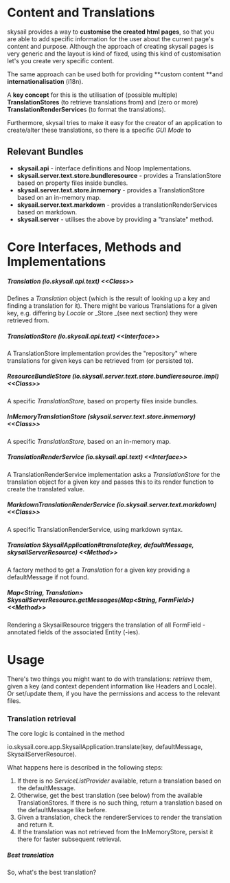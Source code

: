 # Content and Translations

skysail provides a way to **customise the created html pages**, so that you are able to add specific information for the user about the current page's content and purpose. Although the approach of creating skysail pages is very generic and the layout is kind of fixed, using this kind of customisation let's you create very specific content.

The same approach can be used both for providing **custom content **and **internationalisation** \(i18n\).

A **key concept** for this is the utilisation of \(possible multiple\) **TranslationStores** \(to retrieve translations from\) and \(zero or more\) **TranslationRenderService**s \(to format the translations\).

Furthermore, skysail tries to make it easy for the creator of an application to create/alter these translations, so there is a specific _GUI Mode_ to

## Relevant Bundles

* **skysail.api** - interface definitions and Noop Implementations.
* **skysail.server.text.store.bundleresource** - provides a TranslationStore based on property files inside bundles.
* **skysail.server.text.store.inmemory** - provides a TranslationStore based on an in-memory map.
* **skysail.server.text.markdown** - provides a translationRenderServices based on markdown.
* **skysail.server** - utilises the above by providing a "translate" method.

# Core Interfaces, Methods and Implementations

##### Translation \(io.skysail.api.text\) &lt;&lt;Class&gt;&gt;

Defines a _Translation_ object \(which is the result of looking up a key and finding a translation for it\). There might be various Translations for a given key, e.g. differing by _Locale_ or _Store _\(see next section\) they were retrieved from.

##### TranslationStore \(io.skysail.api.text\) &lt;&lt;Interface&gt;&gt;

A TranslationStore implementation provides the "repository" where translations for given keys can be retrieved from \(or persisted to\).

##### ResourceBundleStore \(io.skysail.server.text.store.bundleresource.impl\) &lt;&lt;Class&gt;&gt;

A specific _TranslationStore_, based on property files inside bundles.

##### InMemoryTranslationStore \(skysail.server.text.store.inmemory\) &lt;&lt;Class&gt;&gt;

A specific _TranslationStore_, based on an in-memory map.

##### TranslationRenderService \(io.skysail.api.text\) &lt;&lt;Interface&gt;&gt;

A TranslationRenderService implementation asks a _TranslationStore_ for the translation object for a given key and passes this to its render function to create the translated value.

##### MarkdownTranslationRenderService \(io.skysail.server.text.markdown\) &lt;&lt;Class&gt;&gt;

A specific TranslationRenderService, using markdown syntax.

##### Translation SkysailApplication\#translate\(key, defaultMessage, skysailServerResource\) &lt;&lt;Method&gt;&gt;

A factory method to get a _Translation_ for a given key providing a defaultMessage if not found.

##### Map&lt;String, Translation&gt; SkysailServerResource.getMessages\(Map&lt;String, FormField&gt;\) &lt;&lt;Method&gt;&gt;

Rendering a SkysailResource triggers the translation of all FormField - annotated fields of the associated Entity \(-ies\).

# Usage

There's two things you might want to do with translations: _retrieve_ them, given a key \(and context dependent information like Headers and Locale\). Or set/update them, if you have the permissions and access to the relevant files.

### Translation retrieval

The core logic is contained in the method

io.skysail.core.app.SkysailApplication.translate\(key, defaultMessage, SkysailServerResource\).

What happens here is described in the following steps:

1. If there is no _ServiceListProvider_ available, return a translation based on the defaultMessage.
2. Otherwise, get the best translation \(see below\) from the available TranslationStores. If there is no such thing, return a translation based on the defaultMessage like before.
3. Given a translation, check the rendererServices to render the translation and return it.
4. If the translation was not retrieved from the InMemoryStore, persist it there for faster subsequent retrieval.

##### Best translation

So, what's the best translation? 



